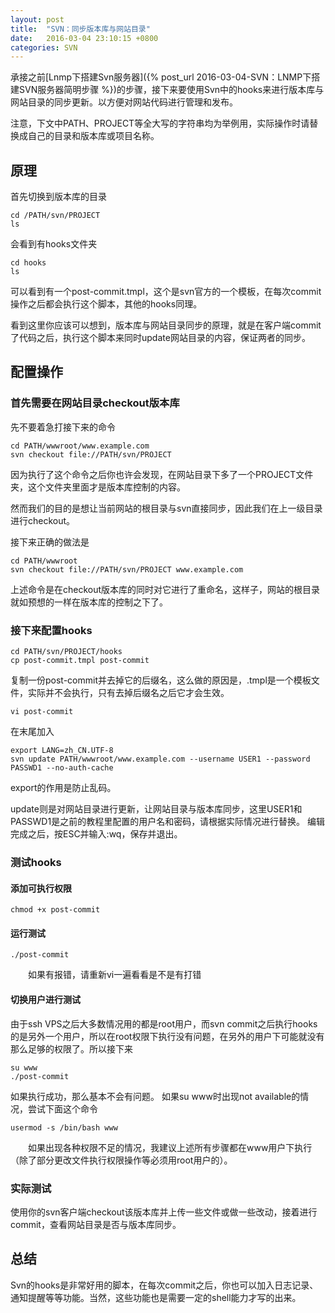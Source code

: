 ```yaml
---
layout: post
title:  "SVN：同步版本库与网站目录"
date:   2016-03-04 23:10:15 +0800
categories: SVN
---
```


承接之前[Lnmp下搭建Svn服务器]({% post_url 2016-03-04-SVN：LNMP下搭建SVN服务器简明步骤 %})的步骤，接下来要使用Svn中的hooks来进行版本库与网站目录的同步更新。以方便对网站代码进行管理和发布。

注意，下文中PATH、PROJECT等全大写的字符串均为举例用，实际操作时请替换成自己的目录和版本库或项目名称。

## 原理

首先切换到版本库的目录

    cd /PATH/svn/PROJECT
    ls

会看到有hooks文件夹

    cd hooks
    ls

可以看到有一个post-commit.tmpl，这个是svn官方的一个模板，在每次commit操作之后都会执行这个脚本，其他的hooks同理。

看到这里你应该可以想到，版本库与网站目录同步的原理，就是在客户端commit了代码之后，执行这个脚本来同时update网站目录的内容，保证两者的同步。

## 配置操作

### 首先需要在网站目录checkout版本库

先不要着急打接下来的命令

    cd PATH/wwwroot/www.example.com
    svn checkout file://PATH/svn/PROJECT
    
因为执行了这个命令之后你也许会发现，在网站目录下多了一个PROJECT文件夹，这个文件夹里面才是版本库控制的内容。

然而我们的目的是想让当前网站的根目录与svn直接同步，因此我们在上一级目录进行checkout。

接下来正确的做法是

    cd PATH/wwwroot
    svn checkout file://PATH/svn/PROJECT www.example.com

上述命令是在checkout版本库的同时对它进行了重命名，这样子，网站的根目录就如预想的一样在版本库的控制之下了。

### 接下来配置hooks

    cd PATH/svn/PROJECT/hooks
    cp post-commit.tmpl post-commit

复制一份post-commit并去掉它的后缀名，这么做的原因是，.tmpl是一个模板文件，实际并不会执行，只有去掉后缀名之后它才会生效。

    vi post-commit

在末尾加入

    export LANG=zh_CN.UTF-8
    svn update PATH/wwwroot/www.example.com --username USER1 --password PASSWD1 --no-auth-cache

export的作用是防止乱码。

update则是对网站目录进行更新，让网站目录与版本库同步，这里USER1和PASSWD1是之前的教程里配置的用户名和密码，请根据实际情况进行替换。
编辑完成之后，按ESC并输入:wq，保存并退出。

### 测试hooks
#### 添加可执行权限

    chmod +x post-commit

#### 运行测试

    ./post-commit
    
　　如果有报错，请重新vi一遍看看是不是有打错

#### 切换用户进行测试

由于ssh VPS之后大多数情况用的都是root用户，而svn commit之后执行hooks的是另外一个用户，所以在root权限下执行没有问题，在另外的用户下可能就没有那么足够的权限了。所以接下来

    su www
    ./post-commit

如果执行成功，那么基本不会有问题。
如果su www时出现not available的情况，尝试下面这个命令

    usermod -s /bin/bash www

　　如果出现各种权限不足的情况，我建议上述所有步骤都在www用户下执行（除了部分更改文件执行权限操作等必须用root用户的）。

### 实际测试

使用你的svn客户端checkout该版本库并上传一些文件或做一些改动，接着进行commit，查看网站目录是否与版本库同步。

## 总结

Svn的hooks是非常好用的脚本，在每次commit之后，你也可以加入日志记录、通知提醒等等功能。当然，这些功能也是需要一定的shell能力才写的出来。
